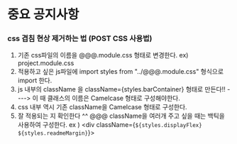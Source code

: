 






# 중요 공지사항
### css 겹침 현상 제거하는 법 (POST CSS 사용법)
1. 기존 css파일의 이름을 @@@.module.css 형태로 변경한다. ex) project.module.css
2. 적용하고 싶은 js파일에 import styles from "../@@@.module.css" 형식으로 import 한다.
3. js 내부의 className 을 className={styles.barContainer} 형태로 만든다!! ----> 이 때 클래스의 이름은 Camelcase 형태로 구성해야한다.
4. css 내부 역시 기존 className을 Camelcase 형태로 구성한다.
5. 잘 적용되는 지 확인한다 ^^
@@@ className을 여러개 주고 싶을 때는 백틱을 사용하여 구성한다. ex ) <div className={`${styles.displayFlex} ${styles.readmeMargin}`}>



